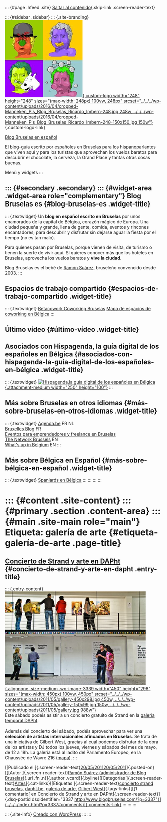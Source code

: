 ::: {#page .hfeed .site}
[Saltar al contenido](index.html#content){.skip-link
.screen-reader-text}

::: {#sidebar .sidebar}
::: {.site-branding}
[![](../../../wp-content/uploads/2016/04/cropped-Manneken_Pis_Blog_Bruselas_Ricardo_Imbern-248.jpg){.custom-logo
width="248" height="248" sizes="(max-width: 248px) 100vw, 248px"
srcset="../../../wp-content/uploads/2016/04/cropped-Manneken_Pis_Blog_Bruselas_Ricardo_Imbern-248.jpg 248w, ../../../wp-content/uploads/2016/04/cropped-Manneken_Pis_Blog_Bruselas_Ricardo_Imbern-248-150x150.jpg 150w"}](../../../index.html){.custom-logo-link}

[Blog Bruselas en español](../../../index.html)

El blog-guía escrito por españoles en Bruselas para los hispanoparlantes
que viven aquí y para los turistas que aprovechan los vuelos baratos
para descubrir el chocolate, la cerveza, la Grand Place y tantas otras
cosas buenas.

Menú y widgets
:::

::: {#secondary .secondary}
::: {#widget-area .widget-area role="complementary"}
Blog Bruselas es {#blog-bruselas-es .widget-title}
----------------

::: {.textwidget}
Un **blog en español escrito en Bruselas** por unos enamorados de la
capital de Bélgica, corazón mágico de Europa. Una ciudad pequeña y
grande, llena de gente, comida, eventos y rincones encantadores; para
descubrir y disfrutar sin dejarse aguar la fiesta por el tiempo (no es
tan malo).

Para quienes pasan por Bruselas, porque vienen de visita, de turismo o
tienen la suerte de vivir aquí. Sí quieres conocer más que los hoteles
en Bruselas, aprovecha los vuelos baratos y **vive la ciudad**.

Blog Bruselas es el bebé de [Ramón Suárez](http://www.ramonsuarez.com),
bruseleño convencido desde 2003.
:::

Espacios de trabajo compartido {#espacios-de-trabajo-compartido .widget-title}
------------------------------

::: {.textwidget}
[Betacowork Coworking Bruselas](http://www.betacowork.com) [Mapa de
espacios de coworking en Bélgica](http://coworkingbelgium.com)
:::

Último vídeo {#último-vídeo .widget-title}
------------

Asociados con Hispagenda, la guía digital de los españoles en Bélgica {#asociados-con-hispagenda-la-guía-digital-de-los-españoles-en-bélgica .widget-title}
---------------------------------------------------------------------

::: {.textwidget}
[![Hispagenda,la guía digital de los españoles en
Bélgica](../../../wp-content/uploads/2010/04/Hispagenda-250px.gif "Hispagenda, la guía digital de los españoles en Bélgica"){.attachment-medium
width="250" height="100"}](http://www.hispagenda.com)
:::

Más sobre Bruselas en otros idiomas {#más-sobre-bruselas-en-otros-idiomas .widget-title}
-----------------------------------

::: {.textwidget}
[Agenda.be](http://www.agenda.be) FR NL\
[Bruxelles Blog](http://www.bxlblog.be/) FR\
[Eventos para emprendedores y freelance en
Bruselas](http://www.betacowork.com/events/)\
[The Network
Brussels](http://groups.yahoo.com/group/TheNetworkBrussels/) EN\
[What\'s up in Belgium](http://www.whatsupin.be/) EN
:::

Más sobre Bélgica en Español {#más-sobre-bélgica-en-español .widget-title}
----------------------------

::: {.textwidget}
[Spaniards en Bélgica](http://www.spaniards.es/paises/belgica)
:::
:::
:::
:::

::: {#content .site-content}
::: {#primary .section .content-area}
::: {#main .site-main role="main"}
Etiqueta: galería de arte {#etiqueta-galería-de-arte .page-title}
=========================

[Concierto de Strand y arte en DAPht](../../../index.html?p=3337) {#concierto-de-strand-y-arte-en-dapht .entry-title}
-----------------------------------------------------------------

::: {.entry-content}
[![](../../../wp-content/uploads/2011/05/gallery-450x298.jpg "DAPht, galería de arte temporal en Bruselas"){.alignnone
.size-medium .wp-image-3339 width="450" height="298"
sizes="(max-width: 450px) 100vw, 450px"
srcset="../../../wp-content/uploads/2011/05/gallery-450x298.jpg 450w, ../../../wp-content/uploads/2011/05/gallery-150x99.jpg 150w, ../../../wp-content/uploads/2011/05/gallery.jpg 988w"}](http://www.dapht.be)\
Este sábado podeis asistir a un concierto gratuito de Strand en la
[galería temporal DAPht](http://dapht.be/).\
\
Además del concierto del sábado, podéis aprovechar para ver una
**selección de artistas internacionales afincados en Bruselas**. Se
trata de una iniciativa de Gilbert West, gracias al cuál podemos
disfrutar de la obra de los artistas y DJ todos los jueves, viernes y
sábados del mes de mayo, de 12 a 18h. La galería está al ladito del
Parlamento Europeo, en la Chaussée de Wavre 216
([mapa](http://dapht.be/index.php/dapht/map)).
:::

[[Publicado el
]{.screen-reader-text}[20/05/201120/05/2011](../../../index.html?p=3337)]{.posted-on}[[[Autor
]{.screen-reader-text}[Ramón Suárez (administrador de Blog
Bruselas)](../../author/admin/index.html){.url .fn .n}]{.author
.vcard}]{.byline}[[Categorías
]{.screen-reader-text}[Artes](../../category/artes/index.html)]{.cat-links}[[Etiquetas
]{.screen-reader-text}[concierto strand
bruselas](../concierto-strand-bruselas/index.html),
[dapht.be](../dapht-be/index.html), [galería de arte](index.html),
[Gilbert West](../gilbert-west/index.html)]{.tags-links}[[[1 comentario[
en Concierto de Strand y arte en
DAPht]{.screen-reader-text}]{.dsq-postid
dsqidentifier="3337 http://www.blogbruselas.com/?p=3337"}](../../../index.html?p=3337#comments)]{.comments-link}
:::
:::
:::

::: {.site-info}
[Creado con WordPress](https://es.wordpress.org/)
:::
:::
